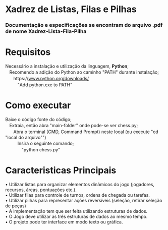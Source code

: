 # Xadrez de Listas, Filas e Pilhas

### Documentação e especificações se encontram do arquivo .pdf de nome Xadrez-Lista-Fila-Pilha

# Requisitos
Necessário a instalação e utilização da linguagem, **Python**;  
ㅤRecomendo a adição do Python ao caminho "PATH" durante instalação;  
ㅤㅤhttps://www.python.org/downloads/  
ㅤㅤㅤ"Add python.exe to PATH"  

# Como executar
Baixe o código fonte do código;  
ㅤExtraia, então abra "main-folder" onde pode-se ver chess.py;  
ㅤㅤAbra o terminal (CMD, Command Prompt) neste local (ou execute "cd "local do arquivo"")  
ㅤㅤㅤInsira o seguinte comando;  
ㅤㅤㅤㅤ"python chess.py"  

# Caracteristicas Principais

• Utilizar listas para organizar elementos dinâmicos do jogo (jogadores, recursos, áreas, pontuações etc.).  
• Utilizar filas para controle de turnos, ordens de chegada ou tarefas.  
• Utilizar pilhas para representar ações reversíveis (seleção, retirar seleção de peças)  
• A implementação tem que ser feita utilizando estruturas de dados.  
• O Jogo deve utilizar as três estruturas de dados ao mesmo tempo.  
• O projeto pode ter interface em modo texto ou gráfica.  
